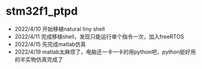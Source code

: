# stm32f1_ptpd

+ 2022/4/10 开始移植natural tiny shell
+ 2022/4/11 完成移植shell，发现只能运行单个指令一次，加入freeRTOS
+ 2022/4/15 先完成matlab仿真
+ 2022/4/19 matlab太麻烦了，电脑还一卡一卡的用python吧，python挺好用的半实物仿真完成了

